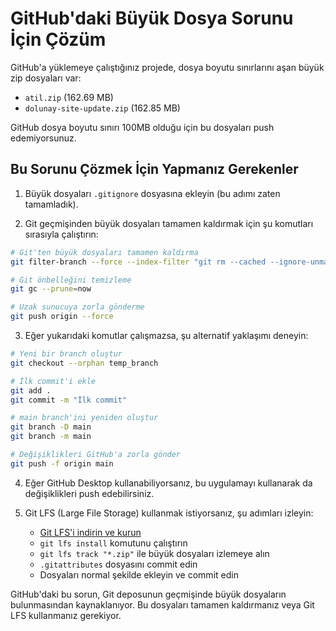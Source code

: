 # GitHub'daki Büyük Dosya Sorunu İçin Çözüm

GitHub'a yüklemeye çalıştığınız projede, dosya boyutu sınırlarını aşan büyük zip dosyaları var:
- `atil.zip` (162.69 MB)
- `dolunay-site-update.zip` (162.85 MB)

GitHub dosya boyutu sınırı 100MB olduğu için bu dosyaları push edemiyorsunuz.

## Bu Sorunu Çözmek İçin Yapmanız Gerekenler

1. Büyük dosyaları `.gitignore` dosyasına ekleyin (bu adımı zaten tamamladık).

2. Git geçmişinden büyük dosyaları tamamen kaldırmak için şu komutları sırasıyla çalıştırın:

```bash
# Git'ten büyük dosyaları tamamen kaldırma
git filter-branch --force --index-filter "git rm --cached --ignore-unmatch *.zip" --prune-empty --tag-name-filter cat -- --all

# Git önbelleğini temizleme
git gc --prune=now

# Uzak sunucuya zorla gönderme
git push origin --force
```

3. Eğer yukarıdaki komutlar çalışmazsa, şu alternatif yaklaşımı deneyin:

```bash
# Yeni bir branch oluştur
git checkout --orphan temp_branch

# İlk commit'i ekle
git add .
git commit -m "İlk commit"

# main branch'ini yeniden oluştur
git branch -D main
git branch -m main

# Değişiklikleri GitHub'a zorla gönder
git push -f origin main
```

4. Eğer GitHub Desktop kullanabiliyorsanız, bu uygulamayı kullanarak da değişiklikleri push edebilirsiniz.

5. Git LFS (Large File Storage) kullanmak istiyorsanız, şu adımları izleyin:
   - [Git LFS'i indirin ve kurun](https://git-lfs.github.com/)
   - `git lfs install` komutunu çalıştırın
   - `git lfs track "*.zip"` ile büyük dosyaları izlemeye alın
   - `.gitattributes` dosyasını commit edin
   - Dosyaları normal şekilde ekleyin ve commit edin

GitHub'daki bu sorun, Git deposunun geçmişinde büyük dosyaların bulunmasından kaynaklanıyor. Bu dosyaları tamamen kaldırmanız veya Git LFS kullanmanız gerekiyor. 